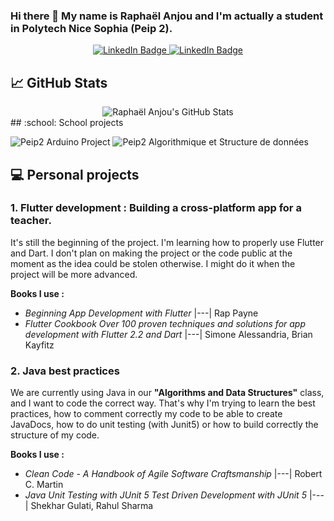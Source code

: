 ### Hi there 👋 My name is Raphaël Anjou and I'm actually a student in Polytech Nice Sophia (Peip 2).

<div style="text-align: center">
  <a href="https://www.linkedin.com/in/raphael-anjou/">
    <img src="https://img.shields.io/badge/LinkedIn-blue?logo=linkedin&logoColor=white" alt="LinkedIn Badge"/>
  </a>
  <a href="https://www.linkedin.com/in/raphael-anjou/">
    <img src="https://img.shields.io/badge/Flickr-blue?logo=flickr&logoColor=white" alt="LinkedIn Badge"/>
  </a>
</div>

## :chart_with_upwards_trend: GitHub Stats

<div style="text-align: center">
    <a>
        <img src="https://github-readme-stats.vercel.app/api?username=naxomi&show_icons=true&theme=cobalt&count_private=true" alt="Raphaël Anjou's GitHub Stats"/>
    </a>
</div>
## :school: School projects

![Peip2 Arduino Project](https://github-readme-stats.vercel.app/api/pin/?username=naxomi&repo=peip2-arduino-project&theme=cobalt)
![Peip2 Algorithmique et Structure de données](https://github-readme-stats.vercel.app/api/pin/?username=naxomi&repo=peip2-algorithmique-et-structure-donnees&theme=cobalt)

## :computer: Personal projects

### 1. Flutter development : Building a cross-platform app for a teacher.

It's still the beginning of the project. I'm learning how to properly use Flutter and Dart. I don't plan on making the
project or the code public at the moment as the idea could be stolen otherwise. I might do it when the project will be
more advanced.

**Books I use :**

- _Beginning App Development with Flutter_ |---| Rap Payne
- _Flutter Cookbook Over 100 proven techniques and solutions for app development with Flutter 2.2 and Dart_ |---| Simone
  Alessandria, Brian Kayfitz

### 2. Java best practices

We are currently using Java in our **"Algorithms and Data Structures"** class, and I want to code the correct way.
That's why I'm trying to learn the best practices, how to comment correctly my code to be able to create JavaDocs, how
to do unit testing (with Junit5) or how to build correctly the structure of my code.

**Books I use :**

- _Clean Code - A Handbook of Agile Software Craftsmanship_ |---| Robert C. Martin
- _Java Unit Testing with JUnit 5 Test Driven Development with JUnit 5_ |---| Shekhar Gulati, Rahul Sharma